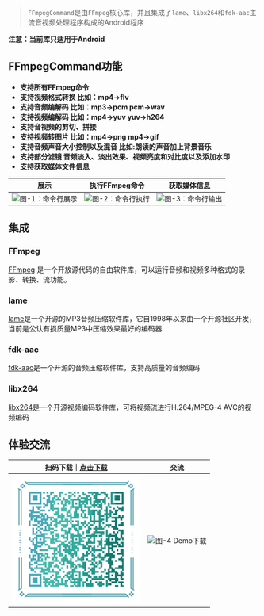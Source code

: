 > `FFmpegCommand`是由`FFmpeg`核心库，并且集成了`lame`、`libx264`和`fdk-aac`主流音视频处理程序构成的Android程序

**注意：当前库只适用于Android**

## FFmpegCommand功能

* **支持所有FFmpeg命令**
* **支持视频格式转换 比如：mp4->flv**
* **支持音频编解码 比如：mp3->pcm pcm->wav**
* **支持视频编解码 比如：mp4->yuv yuv->h264**
* **支持音视频的剪切、拼接**
* **支持视频转图片 比如：mp4->png mp4->gif**
* **支持音频声音大小控制以及混音 比如:朗读的声音加上背景音乐**
* **支持部分滤镜 音频淡入、淡出效果、视频亮度和对比度以及添加水印**
* **支持获取媒体文件信息**

|展示|执行FFmpeg命令|获取媒体信息|
|---------| ----------------------------------|----------------------------------|
|<img src="../images/ffmpeg-command-show1.jpg" alt="图-1：命令行展示" width="260px" />|<img src="../images/ffmpeg-command-show2.jpg" alt="图-2：命令行执行" width="260px"/>|<img src="../images/ffmpeg-command-show3.jpg" alt="图-3：命令行输出" width="260px"/>|


## 集成

### FFmpeg
[FFmpeg](https://www.ffmpeg.org/) 是一个开放源代码的自由软件库，可以运行音频和视频多种格式的录影、转换、流功能。

### lame
[lame](https://lame.sourceforge.io/download.php)是一个开源的MP3音频压缩软件库，它自1998年以来由一个开源社区开发，当前是公认有损质量MP3中压缩效果最好的编码器

### fdk-aac
[fdk-aac](https://sourceforge.net/projects/opencore-amr/files/fdk-aac/)是一个开源的音频压缩软件库，支持高质量的音频编码

### libx264
[libx264](https://code.videolan.org/videolan/x264)是一个开源视频编码软件库，可将视频流进行H.264/MPEG-4 AVC的视频编码

## 体验交流

| 扫码下载｜[点击下载](https://raw.githubusercontent.com/AnJoiner/FFmpegCommand/master/app/release/app-release.apk)  | 交流|
| :--------:   |:--------:   |
| <img src="../images/qr-code.png" alt="图-4 Demo下载" width="260px" /> | <img src="../images/ffmpeg-qq.jpg" alt="图-4 Demo下载" width="260px" /> |